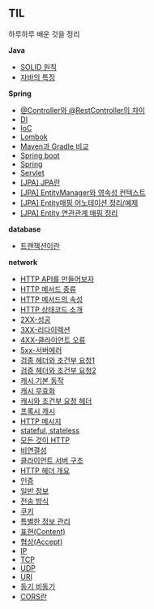 ## TIL

하루하루 배운 것을 정리

**Java**

- [SOLID 원칙](Java/SOLID.md)
- [자바의 특징](<Java/자바의 특징.md>)

**Spring**

- [@Controller와 @RestController의 차이](Spring/@Controller-vs-@RestController.md)
- [DI](Spring/DI.md)
- [IoC](Spring/IoC.md)
- [Lombok](Spring/Lombok.md)
- [Maven과 Gradle 비교](<Spring/Maven과 Gradle.md>)
- [Spring boot](<Spring/Spring boot.md>)
- [Spring](Spring/spring.md)
- [Servlet](Spring/Servlet.md)
- [[JPA] JPA란](Spring/JPA/JPA.md)
- [[JPA] EntityManager와 영속성 컨텍스트](<Spring/JPA/EntityManager와 영속성 컨텍스트.md>)
- [[JPA] Entity매핑 어노테이션 정리/예제](<Spring/JPA/JPA Entity매핑 어노테이션.md>)
- [[JPA] Entity 연관관계 매핑 정리](<Spring/JPA/JPA Entity 연관관계매핑.md>)

**database**

- [트랜잭션이란](database/transaction.md)

**network**

- [HTTP API를 만들어보자](network/HTTP/HTTP-메서드/HTTP-API를-만들어보자.md)
- [HTTP 메서드 종류](<network/HTTP/HTTP 메서드/HTTP 메서드 종류.md>)
- [HTTP 메서드의 속성](<network/HTTP/HTTP 메서드/HTTP 메서드의 속성.md>)
- [HTTP 상태코드 소개](<network/HTTP/HTTP 상태코드/HTTP 상태코드 소개.md>)
- [2XX-성공](<network/HTTP/HTTP 상태코드/2XX-성공.md>)
- [3XX-리다이렉션](<network/HTTP/HTTP 상태코드/3XX-리다이렉션.md>)
- [4XX-클라이언트 오류](<network/HTTP/HTTP 상태코드/4XX-클라이언트 오류.md>)
- [5xx-서버에러](<network/HTTP/HTTP 상태코드/5xx-서버에러.md>)
- [검증 헤더와 조건부 요청1](<network/HTTP/HTTP 헤더 - 캐시와 조건부 요청/검증 헤더와 조건부 요청1.md>)
- [검증 헤더와 조건부 요청2](<network/HTTP/HTTP 헤더 - 캐시와 조건부 요청/검증 헤더와 조건부 요청2.md>)
- [캐시 기본 동작](<network/HTTP/HTTP 헤더 - 캐시와 조건부 요청/캐시 기본 동작.md>)
- [캐시 무효화](<network/HTTP/HTTP 헤더 - 캐시와 조건부 요청/캐시 무효화.md>)
- [캐시와 조건부 요청 헤더](<network/HTTP/HTTP 헤더 - 캐시와 조건부 요청/캐시와 조건부 요청 헤더.md>)
- [프록시 캐시](<network/HTTP/HTTP 헤더 - 캐시와 조건부 요청/프록시 캐시.md>)
- [HTTP 메시지](<network/HTTP/HTTP기본/HTTP 메시지.md>)
- [stateful, stateless](<network/HTTP/HTTP기본/stateful, stateless.md>)
- [모든 것이 HTTP](<network/HTTP/HTTP기본/모든 것이 HTTP.md>)
- [비연결성](network/HTTP/HTTP기본/비연결성.md)
- [클라이언트 서버 구조](<network//HTTP/HTTP기본/클라이언트 서버 구조.md>)
- [HTTP 헤더 개요](<network/HTTP/HTTP헤더-일반 헤더/HTTP 헤더 개요.md>)
- [인증](<network/HTTP/HTTP헤더-일반 헤더/인증.md>)
- [일반 정보](<network/HTTP/HTTP헤더-일반 헤더/일반 정보.md>)
- [전송 방식](<network/HTTP/HTTP헤더-일반 헤더/전송 방식.md>)
- [쿠키](<network/HTTP/HTTP헤더-일반 헤더/쿠키.md>)
- [특별한 정보 관리](<network/HTTP/HTTP헤더-일반 헤더/특별한 정보.md>)
- [표현(Content)](<network/HTTP/HTTP헤더-일반 헤더/표현.md>)
- [협상(Accept)](<network/HTTP/HTTP헤더-일반 헤더/협상.md>)
- [IP](network/IP.md)
- [TCP](network/TCP.md)
- [UDP](network/UDP.md)
- [URI](network/URI.md)
- [동기 비동기](network/동기-vs-비동기.md)
- [CORS란](network/CORS.md)
